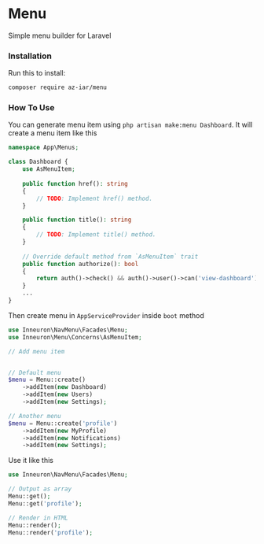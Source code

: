 # Menu

Simple menu builder for Laravel

### Installation
Run this to install:
```bash
composer require az-iar/menu
```

### How To Use
You can generate menu item using `php artisan make:menu Dashboard`. It will create a menu item like this
```php
namespace App\Menus;

class Dashboard {
    use AsMenuItem;
    
    public function href(): string
    {
        // TODO: Implement href() method.
    }

    public function title(): string
    {
        // TODO: Implement title() method.
    }
    
    // Override default method from `AsMenuItem` trait
    public function authorize(): bool
    {
        return auth()->check() && auth()->user()->can('view-dashboard');
    }
    ...
}
```
Then create menu in `AppServiceProvider` inside `boot` method
```php
use Inneuron\NavMenu\Facades\Menu;
use Inneuron\Menu\Concerns\AsMenuItem;

// Add menu item


// Default menu
$menu = Menu::create()
    ->addItem(new Dashboard)
    ->addItem(new Users)
    ->addItem(new Settings);

// Another menu
$menu = Menu::create('profile')
    ->addItem(new MyProfile)
    ->addItem(new Notifications)
    ->addItem(new Settings);
```
Use it like this
```php
use Inneuron\NavMenu\Facades\Menu;

// Output as array
Menu::get();
Menu::get('profile');

// Render in HTML
Menu::render();
Menu::render('profile');
```
